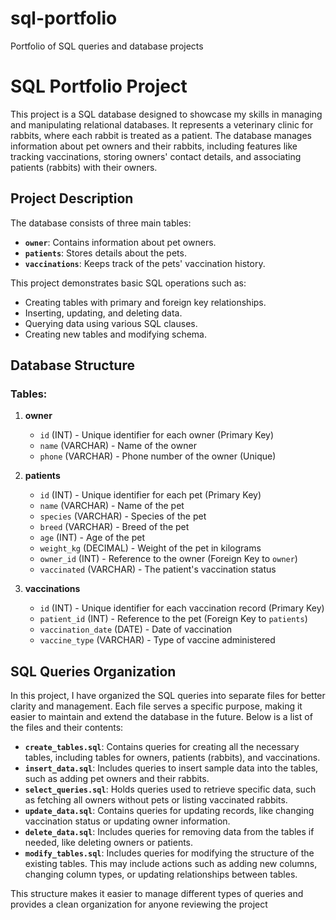 # sql-portfolio

Portfolio of SQL queries and database projects

# SQL Portfolio Project

This project is a SQL database designed to showcase my skills in managing and manipulating relational databases. It represents a veterinary clinic for rabbits, where each rabbit is treated as a patient. The database manages information about pet owners and their rabbits, including features like tracking vaccinations, storing owners' contact details, and associating patients (rabbits) with their owners.

## Project Description

The database consists of three main tables:

- **`owner`**: Contains information about pet owners.
- **`patients`**: Stores details about the pets.
- **`vaccinations`**: Keeps track of the pets' vaccination history.

This project demonstrates basic SQL operations such as:

- Creating tables with primary and foreign key relationships.
- Inserting, updating, and deleting data.
- Querying data using various SQL clauses.
- Creating new tables and modifying schema.

## Database Structure

### Tables:

1. **owner**

   - `id` (INT) - Unique identifier for each owner (Primary Key)
   - `name` (VARCHAR) - Name of the owner
   - `phone` (VARCHAR) - Phone number of the owner (Unique)

2. **patients**

   - `id` (INT) - Unique identifier for each pet (Primary Key)
   - `name` (VARCHAR) - Name of the pet
   - `species` (VARCHAR) - Species of the pet
   - `breed` (VARCHAR) - Breed of the pet
   - `age` (INT) - Age of the pet
   - `weight_kg` (DECIMAL) - Weight of the pet in kilograms
   - `owner_id` (INT) - Reference to the owner (Foreign Key to `owner`)
   - `vaccinated` (VARCHAR) - The patient's vaccination status

3. **vaccinations**
   - `id` (INT) - Unique identifier for each vaccination record (Primary Key)
   - `patient_id` (INT) - Reference to the pet (Foreign Key to `patients`)
   - `vaccination_date` (DATE) - Date of vaccination
   - `vaccine_type` (VARCHAR) - Type of vaccine administered

## SQL Queries Organization

In this project, I have organized the SQL queries into separate files for better clarity and management. Each file serves a specific purpose, making it easier to maintain and extend the database in the future. Below is a list of the files and their contents:

- **`create_tables.sql`**: Contains queries for creating all the necessary tables, including tables for owners, patients (rabbits), and vaccinations.
- **`insert_data.sql`**: Includes queries to insert sample data into the tables, such as adding pet owners and their rabbits.
- **`select_queries.sql`**: Holds queries used to retrieve specific data, such as fetching all owners without pets or listing vaccinated rabbits.
- **`update_data.sql`**: Contains queries for updating records, like changing vaccination status or updating owner information.
- **`delete_data.sql`**: Includes queries for removing data from the tables if needed, like deleting owners or patients.
- **`modify_tables.sql`**: Includes queries for modifying the structure of the existing tables. This may include actions such as adding new columns, changing column types, or updating relationships between tables.

This structure makes it easier to manage different types of queries and provides a clean organization for anyone reviewing the project
